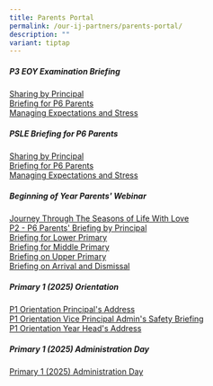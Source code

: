 ```yaml
---
title: Parents Portal
permalink: /our-ij-partners/parents-portal/
description: ""
variant: tiptap
---
```

<h5><strong>P3 EOY Examination Briefing</strong></h5>
<p><a href="/files/SHARING_BY_PRINCIPAL_P6_Parents_Briefing.pdf" rel="noopener nofollow" target="_blank">Sharing by Principal</a>
<br><a href="/files/BRIEFING_FOR_P6_PARENTS_YH_SLIDES.pdf" rel="noopener nofollow" target="_blank">Briefing for P6 Parents</a>
<br><a href="/files/Sharing_with_P6_Parents___Managing_Expectations_and_Stress.pdf" rel="noopener nofollow" target="_blank">Managing Expectations and Stress</a>
</p>
<h5><strong>PSLE Briefing for P6 Parents</strong></h5>
<p><a href="/files/SHARING_BY_PRINCIPAL_P6_Parents_Briefing.pdf" rel="noopener nofollow" target="_blank">Sharing by Principal</a>
<br><a href="/files/BRIEFING_FOR_P6_PARENTS_YH_SLIDES.pdf" rel="noopener nofollow" target="_blank">Briefing for P6 Parents</a>
<br><a href="/files/Sharing_with_P6_Parents___Managing_Expectations_and_Stress.pdf" rel="noopener nofollow" target="_blank">Managing Expectations and Stress</a>
</p>
<p></p>
<h5><strong>Beginning of Year Parents' Webinar</strong></h5>
<p><a href="/files/BOY Webinar 2025/Journey_Through_The_Seasons_of_Life_With_Love_2025.pdf" rel="noopener nofollow" target="_blank">Journey Through The Seasons of Life With Love</a>
<br><a href="/files/BOY Webinar 2025/P2___P6_Principal_Parents_Briefing_2025_compressed__2_.pdf" rel="noopener nofollow" target="_blank">P2 - P6 Parents' Briefing by Principal</a>
<br><a href="/files/BOY Webinar 2025/P2_BOY_YH_Briefing_for_Parents_2025.pdf" rel="noopener nofollow" target="_blank">Briefing for Lower Primary</a>
<br><a href="/files/BOY Webinar 2025/P3___P4_BOY_YH_Briefing_for_Parents_2025.pdf" rel="noopener nofollow" target="_blank">Briefing for Middle Primary</a>
<br><a href="/files/BOY Webinar 2025/P5___P6_BOY_YH_Briefing_for_Parents_2025.pdf" rel="noopener nofollow" target="_blank">Briefing on Upper Primary</a>
<br><a href="/files/BOY Webinar 2025/P1___P6_Arrival___Dismissal_Brief_2025.pdf" rel="noopener nofollow" target="_blank">Briefing on Arrival and Dismissal</a>
</p>
<h5><strong>Primary 1 (2025) Orientation</strong></h5>
<p><a href="/files/Parents Portal/P1_Orientation_2024_Principal_s_Addressv2.pdf" rel="noopener nofollow" target="_blank">P1 Orientation Principal's Address</a>
<br><a href="/files/Parents Portal/P1_Orientation_2024_Safety_Brief_VPAdmin.pdf" rel="noopener nofollow" target="_blank">P1 Orientation Vice Principal Admin's Safety Briefing</a>
<br><a href="/files/Parents Portal/P1Orientation_2024_YH_Address.pdf" rel="noopener nofollow" target="_blank">P1 Orientation Year Head's Address</a>
</p>
<h5><strong>Primary 1 (2025) Administration Day</strong></h5>
<p><a href="/files/P1 Admin Day 2025/2025_P1_Admin_Day_Annex_A.pdf" rel="noopener nofollow" target="_blank">Primary 1 (2025) Administration Day</a>
</p>
<h4></h4>
<h4></h4>
<p></p>